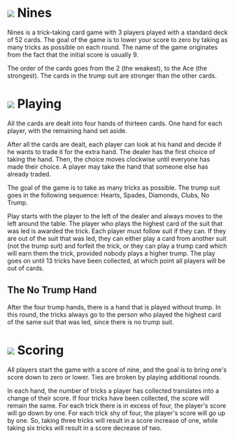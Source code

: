 # ![](icon-cards) Nines
Nines is a trick-taking card game with 3 players played with a standard deck of 52 cards. The goal of the game is to
lower your score to zero by taking as many tricks as possible on each round. The name of the game originates from the
fact that the initial score is usually 9.

The order of the cards goes from the 2 (the weakest), to the Ace (the strongest). The cards in the trump suit are
stronger than the other cards.


# ![](icon-cards) Playing

All the cards are dealt into four hands of thirteen cards. One hand for each player, with the remaining hand set aside.

After all the cards are dealt, each player can look at his hand and decide if he wants to trade it for the extra hand.
The dealer has the first choice of taking the hand. Then, the choice moves clockwise until everyone has made their
choice. A player may take the hand that someone else has already traded.

The goal of the game is to take as many tricks as possible. The trump suit goes in the following sequence: Hearts,
Spades, Diamonds, Clubs, No Trump.

Play starts with the player to the left of the dealer and always moves to the left around the table. The player who
plays the highest card of the suit that was led is awarded the trick. Each player must follow suit if they can. If they
are out of the suit that was led, they can either play a card from another suit (not the trump suit) and forfeit the
trick, or they can play a trump card which will earn them the trick, provided nobody plays a higher trump. The play goes
on until 13 tricks have been collected, at which point all players will be out of cards.

## The No Trump Hand
After the four trump hands, there is a hand that is played without
trump. In this round, the tricks always go to the person who played the
highest card of the same suit that was led, since there is no trump
suit.


# ![](icon-book) Scoring

All players start the game with a score of nine, and the goal is to bring one's score down to zero or lower. Ties are
broken by playing additional rounds.

In each hand, the number of tricks a player has collected translates into a change of their score. If four tricks have
been collected, the score will remain the same. For each trick there is in excess of four, the player's score will go
down by one. For each trick shy of four, the player's score will go up by one. So, taking three tricks will result in a
score increase of one, while taking six tricks will result in a score decrease of two.
